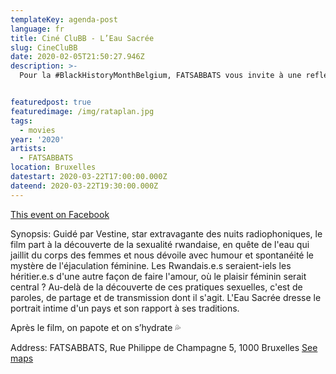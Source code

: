 ```yaml
---
templateKey: agenda-post
language: fr
title: Ciné CluBB - L’Eau Sacrée
slug: CineCluBB
date: 2020-02-05T21:50:27.946Z
description: >-
  Pour la #BlackHistoryMonthBelgium, FATSABBATS vous invite à une reflexion sur la décolonisation de la sexualité autour d'une projection du superbe film à ((re-)re-)garder : L’Eau Sacrée d’Olivier Jourdain.


featuredpost: true
featuredimage: /img/rataplan.jpg
tags:
  - movies
year: '2020'
artists:
  - FATSABBATS
location: Bruxelles
datestart: 2020-03-22T17:00:00.000Z
dateend: 2020-03-22T19:30:00.000Z
---
```

[This event on Facebook](https://www.facebook.com/events/652389205519203/)


Synopsis:
Guidé par Vestine, star extravagante des nuits radiophoniques, le film part à la découverte de la sexualité rwandaise, en quête de l'eau qui jaillit du corps des femmes et nous dévoile avec humour et spontanéité le mystère de l'éjaculation féminine.
Les Rwandais.e.s seraient-iels les héritier.e.s d'une autre façon de faire l'amour, où le plaisir féminin serait central ? Au-delà de la découverte de ces pratiques sexuelles, c'est de paroles, de partage et de transmission dont il s'agit.
L'Eau Sacrée dresse le portrait intime d'un pays et son rapport à ses traditions.

Après le film, on papote et on s’hydrate 💦

Address: FATSABBATS, Rue Philippe de Champagne 5, 1000 Bruxelles [See maps](https://goo.gl/maps/fRmRW6RtoArwWefM7)
